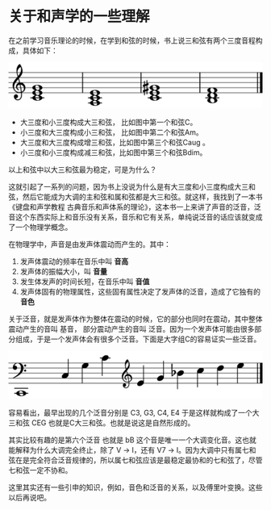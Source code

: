 # 关于和声学的一些理解

[annotation]: <id> (e0b15173-dd51-4040-b119-fff18ed1d168)
[annotation]: <category> (音乐理论)
[annotation]: <tags> (和声学)
[annotation]: <status> (public)
[annotation]: <create_time> (2018-01-10 15:23:31)
[annotation]: <comments> (true)

在之前学习音乐理论的时候，在学到和弦的时候，书上说三和弦有两个三度音程构成，具体如下：

![](score-1.svg?sanitize=true)

- 大三度和小三度构成大三和弦， 比如图中第一个和弦C。
- 小三度和大三度构成小三和弦， 比如图中第二个和弦Am。
- 大三度和大三度构成增三和弦，比如图中第三个和弦Caug 。
- 小三度和小三度构成减三和弦，比如图中第三个和弦Bdim。

以上和弦中以大三和弦最为稳定，可是为什么？

这就引起了一系列的问题，因为书上没说为什么是有大三度和小三度构成大三和弦，然后它能成为大调的主和弦和属和弦都是大三和弦。就这样，我找到了一本书 《键盘和声学教程 古典音乐和声体系的理论》，这本书一上来讲了声音的泛音，泛音这个东西实际上和音乐没有关系，音乐和它有关系，单纯说泛音的话应该就变成了一个物理学概念。

在物理学中，声音是由发声体震动而产生的。其中：

1. 发声体震动的频率在音乐中叫 **音高**
2. 发声体的振幅大小，叫 **音量**
3. 发生体发声的时间长短，在音乐中叫 **音值**
4. 发声体固有的物理属性，这些固有属性决定了发声体的泛音，造成了它独有的 **音色**

关于泛音，就是发声体作为整体在震动的时候，它的部分也同时在震动，其中整体震动产生的音叫 基音， 部分震动产生的音叫 泛音。因为一个发声体可能由很多部分组成，于是一个发声体会有很多个泛音。下面是大字组C的容易证实一些泛音。

![](score-2.svg?sanitize=true)

容易看出，最早出现的几个泛音分别是 C3, G3, C4, E4 于是这样就构成了一个大三和弦 CEG 也就是C大三和弦。也就是说这是自然形成的。

其实比较有趣的是第六个泛音 也就是 bB 这个音是唯一一个大调变化音。这也就能解释为什么大调完全终止，除了  Ⅴ → Ⅰ，还有  Ⅴ7 → Ⅰ。因为大调中只有属七和弦在是完全符合泛音规律的，所以属七和弦应该是最稳定最协和的七和弦了，尽管七和弦一定不协和。

这里其实还有一些引申的知识，例如，音色和泛音的关系，以及傅里叶变换。这些以后再说吧。